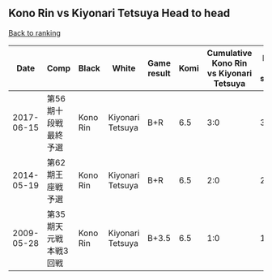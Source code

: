 ## Kono Rin vs Kiyonari Tetsuya Head to head

[Back to ranking](../../index.md)




| **Date** | **Comp** | **Black** | **White** | **Game result** | **Komi** | **Cumulative Kono Rin vs Kiyonari Tetsuya** | **Kono Rin streak** | **Kiyonari Tetsuya streak** | 
| --- | --- | --- | --- | --- | --- | --- | --- | --- |
| 2017-06-15 | 第56期十段戦　最終予選 | Kono Rin | Kiyonari Tetsuya | B+R | 6.5 | 3:0 | 3 | 0 | 
| 2014-05-19 | 第62期王座戦予選 | Kono Rin | Kiyonari Tetsuya | B+R | 6.5 | 2:0 | 2 | 0 | 
| 2009-05-28 | 第35期天元戦本戦3回戦 | Kono Rin | Kiyonari Tetsuya | B+3.5 | 6.5 | 1:0 | 1 | 0 |




